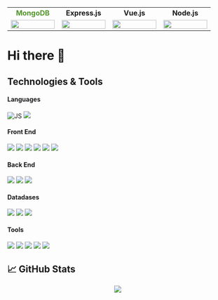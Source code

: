 
<table width="100%" align="center">
    <tbody>
        <tr valign="top">
            <td width="100px" align="center">
                <span><strong style="color: #51942b">MongoDB</strong></span><br>
            </td>
            <td width="100px" align="center">
                <span><strong>Express.js</strong></span><br>
            </td>
            <td width="100px" align="center">
                <span><strong>Vue.js</strong></span><br>
            </td>
            <td width="100px" align="center">
                <span><strong>Node.js</strong></span><br>
            </td>
        </tr>
        <tr valign="top">
            <td width="100px" align="center">
                <img height="100%" src="https://cdn.jsdelivr.net/gh/devicons/devicon/icons/mongodb/mongodb-original-wordmark.svg">
            </td>
            <td width="100px" align="center">
                <img height="100%" src="https://cdn.jsdelivr.net/gh/devicons/devicon/icons/express/express-original-wordmark.svg">
            </td>
            <td width="100px" align="center">
                <img height="100%" src="https://cdn.jsdelivr.net/gh/devicons/devicon/icons/vuejs/vuejs-original-wordmark.svg">
            </td>
            <td width="100px" align="center">
                <img height="100%" src="https://cdn.jsdelivr.net/gh/devicons/devicon/icons/nodejs/nodejs-original.svg">
            </td>
        </tr>
    </tbody>
</table>

# Hi there 👋

## Technologies & Tools
#### Languages
<!-- [![AGPL License](https://img.shields.io/badge/license-AGPL-blue.svg)](http://www.gnu.org/licenses/agpl-3.0) -->

![JS](https://img.shields.io/badge/-JavaScript-F7DF1E?logo=JavaScript&logoColor=black&style=plastic)
![](https://img.shields.io/badge/-TypeScript-007acc?logo=TypeScript&logoColor=black&style=plastic)

#### Front End
![](https://img.shields.io/badge/-jQuery-0769AD?logo=jQuery&logoColor=black&style=plastic)
![](https://img.shields.io/badge/-VueJs-4FC08D?logo=vue.js&logoColor=white&style=plastic)
![](https://img.shields.io/badge/-CSS3-1572B6?logo=CSS3&logoColor=black&style=plastic)
![](https://img.shields.io/badge/-Sass-CC6699?logo=Sass&logoColor=black&style=plastic)
![](https://img.shields.io/badge/-Bootstrap-7952B3?logo=Bootstrap&logoColor=black&style=plastic)
![](https://img.shields.io/badge/-Bulma-00D1B2?logo=Bulma&logoColor=black&style=plastic)

#### Back End
![](https://img.shields.io/badge/-NodeJs-4FC08D?logo=node.js&logoColor=black&style=plastic)
![](https://img.shields.io/badge/-ExpressJs-000000?logo=Express&logoColor=white&style=plastic)
![](https://img.shields.io/badge/-PHP-777BB4?logo=PHP&logoColor=black&style=plastic)

#### Datadases
![](https://img.shields.io/badge/-MongoDB-47A248?logo=MongoDB&logoColor=black&style=plastic)
![](https://img.shields.io/badge/-MySQL-4479A1?logo=MySQL&logoColor=black&style=plastic)
![](https://img.shields.io/badge/-Firebase-FFCA28?logo=Firebase&logoColor=black&style=plastic)

#### Tools
![](https://img.shields.io/badge/-Socket.io-010101?logo=Socket.io&logoColor=white&style=plastic)
![](https://img.shields.io/badge/-Git-F05032?logo=Git&logoColor=black&style=plastic)
![](https://img.shields.io/badge/-npm-CB3837?logo=npm&logoColor=black&style=plastic)
![](https://img.shields.io/badge/-Handlebars.js-000000?logo=Handlebars.js&logoColor=white&style=plastic)
![](https://img.shields.io/badge/-Ejs.js-B4C965?logo=Ejs.js&logoColor=white&style=plastic)

   

## 📈 GitHub Stats
<!-- <div width="100%" align="center">
    <img width="45%" src="https://github-readme-streak-stats.herokuapp.com/?user=GregorisB&theme=dark"/> <img width="45%" src="https://github-readme-stats.vercel.app/api?username=GregorisB&show_icons=true&theme=dark"/>
</div> -->
<div width="100%" align="center">
    <img src="https://github-readme-stats.vercel.app/api/top-langs?username=GregorisB&layout=compact&theme=dark"/>
</div>


<!-- ## 🔗 Links
[![portfolio](https://img.shields.io/badge/my_portfolio-000?style=for-the-badge&logo=ko-fi&logoColor=white)](https://katherinempeterson.com/)
[![linkedin](https://img.shields.io/badge/linkedin-0A66C2?style=for-the-badge&logo=linkedin&logoColor=white)](https://www.linkedin.com/)
[![twitter](https://img.shields.io/badge/twitter-1DA1F2?style=for-the-badge&logo=twitter&logoColor=white)](https://twitter.com/) -->


<!--
**GregorisB/GregorisB** is a ✨ _special_ ✨ repository because its `README.md` (this file) appears on your GitHub profile.

Here are some ideas to get you started:

- 🔭 I’m currently working on ...
- 🌱 I’m currently learning ...
- 👯 I’m looking to collaborate on ...
- 🤔 I’m looking for help with ...
- 💬 Ask me about ...
- 📫 How to reach me: ...
- 😄 Pronouns: ...
- ⚡ Fun fact: ...
-->
